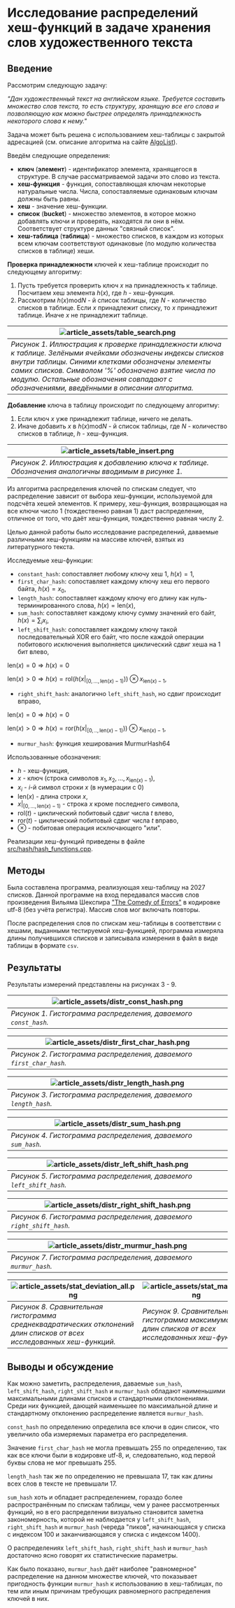 # Исследование распределений хеш-функций в задаче хранения слов художественного текста
## Введение
Рассмотрим следующую задачу:

*"Дан художественный текст на английском языке. Требуется составить множество слов текста, то есть структуру, хранящую все его слова и позволяющую как можно быстрее определять принадлежность некоторого слова к нему."*

Задача может быть решена с использованием хеш-таблицы c закрытой адресацией (см. описание алгоритма на сайте [AlgoList](https://www.algolist.net/Data_structures/Hash_table)).

Введём следующие определения:
 - **ключ** (**элемент**) - идентификатор элемента, хранящегося в структуре. В случае рассматриваемой задачи это слово из текста.
 - **хеш-функция** - функция, сопоставляющая ключам некоторые натуральные числа. Числа, сопоставляемые одинаковым ключам должны быть равны.
 - **хеш** - значение хеш-функции.
 - **список** (**bucket**) - множество элементов, в которое можно добавлять ключи и проверять, находятся ли они в нём. Соответствует структуре данных "связный список".
 - **хеш-таблица** (**таблица**) - множество списков, в каждом из которых всем ключам соответствуют одинаковые (по модулю количества списков в таблице) хеши.

**Проверка принадлежности** ключей к хеш-таблице происходит по следующему алгоритму:
 1. Пусть требуется проверить ключ $x$ на принадлежность к таблице. Посчитаем хеш элемента $h(x)$, где $h$ - хеш-функция.
 2. Рассмотрим $h(x) \text{mod} N$ - й список таблицы, где $N$ - количество списков в таблице. Если $x$ принадлежит списку, то $x$ принадлежит таблице. Иначе $x$ не принадлежит таблице.

| ![article_assets/table_search.png](article_assets/table_search.png) |
| --- |
| *Рисунок 1. Иллюстрация к проверке принадлежности ключа к таблице. Зелёными ячейками обозначены индексы списков внутри таблицы. Синими клетками обозначены элементы самих списков. Символом '%' обозначено взятие числа по модулю. Остальные обозначения совпадают с обозначениями, введёнными в описании алгоритма.* |

**Добавление** ключа в таблицу происходит по следующему алгоритму:
 1. Если ключ $x$ уже принадлежит таблице, ничего не делать.
 2. Иначе добавить $x$ в $h(x) \text{mod} N$ - й список таблицы, где $N$ - количество списков в таблице, $h$ - хеш-функция.

| ![article_assets/table_insert.png](article_assets/table_insert.png) |
| --- |
| *Рисунок 2. Иллюстрация к добавлению ключа к таблице. Обозначения аналогичны вводимым в рисунке 1.* |

Из алгоритма распределения ключей по спискам следует, что распределение зависит от выбора хеш-функции, используемой для подсчёта хешей элементов. К примеру, хеш-функция, возвращающая на все ключи число 1 (тождественно равная 1) даст распределение, отличное от того, что даёт хеш-функция, тождественно равная числу 2.

Целью данной работы было исследование распределений, даваемые различными хеш-функциям на массиве ключей, взятых из литературного текста.

Исследуемые хеш-функции:
 - `constant_hash`: сопоставляет любому ключу хеш 1, $h(x)=1$,
 - `first_char_hash`: сопоставляет каждому ключу хеш его первого байта, $h(x)=x_0$,
 - `length_hash`: сопоставляет каждому ключу его длину как нуль-терминированного слова, $h(x)=\text{len}(x)$,
 - `sum_hash`: сопоставляет каждому ключу сумму значений его байт, $h(x)=\sum_{i}x_i$,
 - `left_shift_hash`: сопоставляет каждому ключу такой последовательный XOR его байт, что после каждой операции побитового исключения выполняется циклический сдвиг хеша на 1 бит влево,
  
  $\text{len}(x)=0 \Rightarrow h(x)=0$
  
  $\text{len}(x)>0 \Rightarrow h(x)=\text{rol}(h(x|_{[0, \dots ,\text{len}(x)-1)}))\otimes x_{\text{len}(x)-1}$,
 - `right_shift_hash`: аналогично `left_shift_hash`, но сдвиг происходит вправо,
 
  $\text{len}(x)=0 \Rightarrow h(x)=0$
  
  $\text{len}(x)>0 \Rightarrow h(x)=\text{ror}(h(x|_{[0, .. ,\text{len}(x)-1)}))\otimes x_{\text{len}(x)-1}$,
 - `murmur_hash`: функция хеширования MurmurHash64

Использованные обозначения:
 - $h$ - хеш-функция,
 - $x$ - ключ (строка символов $x_1,x_2,\dots,x_{\text{len}(x)-1}$),
 - $x_i$ - $i$-й символ строки $x$ (в нумерации с 0)
 - $\text{len}(x)$ - длина строки $x$,
 - $x|_{[0, \dots ,\text{len}(x)-1)}$ - строка $x$ кроме последнего символа,
 - $\text{rol}(t)$ - циклический побитовый сдвиг числа $t$ влево,
 - $\text{ror}(t)$ - циклический побитовый сдвиг числа $t$ вправо,
 - $\otimes$ - побитовая операция исключающего "или".

Реализации хеш-функций приведены в файле [src/hash/hash_functions.cpp](src/hash/hash_functions.cpp).

## Методы
Была составлена программа, реализующая хеш-таблицу на 2027 списков. Данной программе на вход передавался массив слов произведения Вильяма Шекспира ["The Comedy of Errors"](./assets/comedy_of_errors.txt) в кодировке utf-8 (без учёта регистра). Массив слов мог включать повторы.

После распределения слов по спискам хеш-таблицы в соответствии с хешами, выданными тестируемой хеш-функцией, программа измеряла длины получившихся списков и записывала измерения в файл в виде таблицы в формате `csv`.

## Результаты
Результаты измерений представлены на рисунках 3 - 9.

| ![article_assets/distr_const_hash.png](article_assets/distr_const_hash.png) |
| --- |
| *Рисунок 1. Гистограмма распределения, даваемого `const_hash`.* |

| ![article_assets/distr_first_char_hash.png](article_assets/distr_first_char_hash.png) |
| --- |
| *Рисунок 2. Гистограмма распределения, даваемого `first_char_hash`.* |

| ![article_assets/distr_length_hash.png](article_assets/distr_length_hash.png) |
| --- |
| *Рисунок 3. Гистограмма распределения, даваемого `length_hash`.* |

| ![article_assets/distr_sum_hash.png](article_assets/distr_sum_hash.png) |
| --- |
| *Рисунок 4. Гистограмма распределения, даваемого `sum_hash`.* |

| ![article_assets/distr_left_shift_hash.png](article_assets/distr_left_shift_hash.png) |
| --- |
| *Рисунок 5. Гистограмма распределения, даваемого `left_shift_hash`.* |

| ![article_assets/distr_right_shift_hash.png](article_assets/distr_right_shift_hash.png) |
| --- |
| *Рисунок 6. Гистограмма распределения, даваемого `right_shift_hash`.* |

| ![article_assets/distr_murmur_hash.png](article_assets/distr_murmur_hash.png) |
| --- |
| *Рисунок 7. Гистограмма распределения, даваемого `murmur_hash`.* |

| ![article_assets/stat_deviation_all.png](article_assets/stat_deviation_all.png) | ![article_assets/stat_max_all.png](article_assets/stat_max_all.png) |
| --- | --- |
| *Рисунок 8. Сравнительная гистограмма среднеквадратических отклонений длин списков от всех исследованных хеш-функций.* | *Рисунок 9. Сравнительная гистограмма максимумов длин списков от всех исследованных хеш-функций.* |

## Выводы и обсуждение
Как можно заметить, распределения, даваемые `sum_hash`, `left_shift_hash`, `right_shift_hash` и `murmur_hash` обладают наименьшими максимальными длинами списков и стандартными отклонениями. Среди них функцией, дающей наименьшее по максимальной длине и стандартному отклонению распределение является `murmur_hash`.

`const_hash` по определению определила все ключи в один список, что увеличило оба измеряемых параметра его распределения.

Значение `first_char_hash` не могла превышать 255 по определению, так как все ключи были в кодировке utf-8, и, следовательно, код первой буквы слова не мог превышать 255.

`length_hash` так же по определению не превышала 17, так как длины всех слов в тексте не превышали 17.

`sum_hash` хоть и обладает распределением, гораздо более распространённым по спискам таблицы, чем у ранее рассмотренных функций, но в его распределении визуально становится заметна закономерность, которой не наблюдается у `left_shift_hash`, `right_shift_hash` и `murmur_hash` (череда "пиков", начинающаяся у списка с индексом 100 и заканчивающаяся у списка с индексом 1400).

О распределениях `left_shift_hash`, `right_shift_hash` и `murmur_hash` достаточно ясно говорят их статистические параметры.

Как было показано, `murmur_hash` даёт наиболее "равномерное" распределение на данном множестве ключей, что показывает пригодность функции `murmur_hash` к использованию в хеш-таблицах, по тем или иным причинам требующих равномерного распределения ключей в них.
